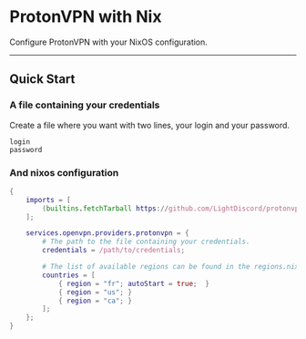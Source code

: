 # ProtonVPN with Nix

Configure ProtonVPN with your NixOS configuration.

---

## Quick Start

### A file containing your credentials

Create a file where you want with two lines, your login and your password.

```
login
password
```

### And nixos configuration

```nix
{
	imports = [
		(builtins.fetchTarball https://github.com/LightDiscord/protonvpn-nix/archive/master.tar.gz)
	];

  	services.openvpn.providers.protonvpn = {
		# The path to the file containing your credentials.
		credentials = /path/to/credentials;

		# The list of available regions can be found in the regions.nix file
		countries = [
			{ region = "fr"; autoStart = true;  }
			{ region = "us"; }
			{ region = "ca"; }
		];
  	};
}
```
